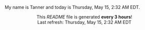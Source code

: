 My name is Tanner and today is Thursday, May 15, 2:32 AM EDT.

<p align="center">This <i>README</i> file is generated <b>every 3 hours</b>!</br>Last refresh: Thursday, May 15, 2:32 AM EDT<br /></p>
